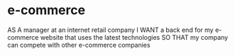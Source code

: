 # e-commerce

AS A manager at an internet retail company
I WANT a back end for my e-commerce website that uses the latest technologies
SO THAT my company can compete with other e-commerce companies